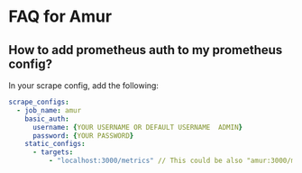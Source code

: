 # FAQ for Amur

## How to add prometheus auth to my prometheus config?
In your scrape config, add the following:
```yaml
scrape_configs:
  - job_name: amur
    basic_auth:
      username: {YOUR USERNAME OR DEFAULT USERNAME  ADMIN}
      password: {YOUR PASSWORD}
    static_configs:
      - targets:
          - "localhost:3000/metrics" // This could be also "amur:3000/metrics" if you're running a docker container
```